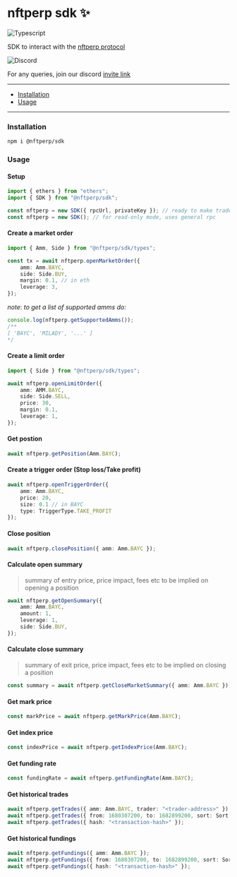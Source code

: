 # nftperp sdk ✨

![Typescript](https://img.shields.io/badge/TypeScript-007ACC?style=for-the-badge&logo=typescript&logoColor=white)

SDK to interact with the [nftperp protocol](https://nftperp.xyz)

![Discord](https://img.shields.io/badge/Discord-5865F2?style=for-the-badge&logo=discord&logoColor=white)

For any queries, join our discord [invite link](https://discord.gg/J5vUUcTE6F)

---

-   [Installation](#installation)
-   [Usage](#usage)

---

### Installation

```sh
npm i @nftperp/sdk
```

### Usage

#### Setup

```ts
import { ethers } from "ethers";
import { SDK } from "@nftperp/sdk";

const nftperp = new SDK({ rpcUrl, privateKey }); // ready to make trades ¬‿¬"
const nftperp = new SDK(); // for read-only mode, uses general rpc
```

#### Create a market order

```ts
import { Amm, Side } from "@nftperp/sdk/types";

const tx = await nftperp.openMarketOrder({
    amm: Amm.BAYC,
    side: Side.BUY,
    margin: 0.1, // in eth
    leverage: 3,
});
```

_note_: _to get a list of supported amms do:_

```ts
console.log(nftperp.getSupportedAmms());
/**
[ 'BAYC', 'MILADY', '...' ]
*/
```

#### Create a limit order

```ts
import { Side } from "@nftperp/sdk/types";

await nftperp.openLimitOrder({
    amm: AMM.BAYC,
    side: Side.SELL,
    price: 30,
    margin: 0.1,
    leverage: 1,
});
```

#### Get postion

```ts
await nftperp.getPosition(Amm.BAYC);
```

#### Create a trigger order (Stop loss/Take profit)

```ts
await nftperp.openTriggerOrder({
    amm: Amm.BAYC,
    price: 20,
    size: 0.1 // in BAYC
    type: TriggerType.TAKE_PROFIT
});
```

#### Close position

```ts
await nftperp.closePosition({ amm: Amm.BAYC });
```

#### Calculate open summary

> summary of entry price, price impact, fees etc to be implied on opening a position

```ts
await nftperp.getOpenSummary({
    amm: Amm.BAYC,
    amount: 1,
    leverage: 1,
    side: Side.BUY,
});
```

#### Calculate close summary

> summary of exit price, price impact, fees etc to be implied on closing a position

```ts
const summary = await nftperp.getCloseMarketSummary({ amm: Amm.BAYC });
```

#### Get mark price

```ts
const markPrice = await nftperp.getMarkPrice(Amm.BAYC);
```

#### Get index price

```ts
const indexPrice = await nftperp.getIndexPrice(Amm.BAYC);
```

#### Get funding rate

```ts
const fundingRate = await nftperp.getFundingRate(Amm.BAYC);
```

#### Get historical trades

```ts
await nftperp.getTrades({ amm: Amm.BAYC, trader: "<trader-address>" });
await nftperp.getTrades({ from: 1680307200, to: 1682899200, sort: Sort.ASC });
await nftperp.getTrades({ hash: "<transaction-hash>" });
```

#### Get historical fundings

```ts
await nftperp.getFundings({ amm: Amm.BAYC });
await nftperp.getFundings({ from: 1680307200, to: 1682899200, sort: Sort.ASC });
await nftperp.getFundings({ hash: "<transaction-hash>" });
```

